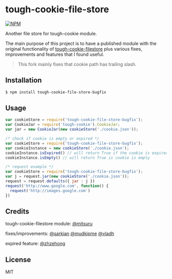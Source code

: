 # tough-cookie-file-store

[![NPM](https://nodei.co/npm/tough-cookie-file-store-bugfix.png?downloads=true&downloadRank=true&stars=true)](https://nodei.co/npm/tough-cookie-file-store-bugfix/)

Another file store for tough-cookie module.

The main purpose of this project is to have a published module with the original functionality of [tough-cookie-filestore][0] plus various fixes, improvements and features that I found useful.

> This fork mainly fixes that cookie path has trailing slash.

## Installation
``` sh
$ npm install tough-cookie-file-store-bugfix
```

## Usage
``` js
var cookieStore = require('tough-cookie-file-store-bugfix');
var CookieJar = require('tough-cookie').CookieJar;
var jar = new CookieJar(new cookieStore('./cookie.json'));

/* check if cookie is empty or expired */
var cookieStore	= require('tough-cookie-file-store-bugfix');
var cookieInstance = new cookieStore('./cookie.json');
cookieInstance.isExpired() // will return True if the cookie is expired
cookieInstance.isEmpty() // will return True is cookie is empty

/* request example */
var cookieStore = require('tough-cookie-file-store-bugfix');
var j = request.jar(new cookieStore('./cookie.json'));
request = request.defaults({ jar : j })
request('http://www.google.com', function() {
  request('http://images.google.com')
})
```

## Credits
tough-cookie-filestore module: [@mitsuru][1]

fixes/improvements: [@sarkian][2] [@mudkipme][3] [@vladh][4]

expired feature: [@zhzehong][5]

## License
MIT

[0]: https://github.com/mitsuru/tough-cookie-filestore
[1]: https://github.com/mitsuru/
[2]: https://github.com/sarkian
[3]: https://github.com/mudkipme
[4]: https://github.com/vladh
[5]: https://github.com/zhzehong
